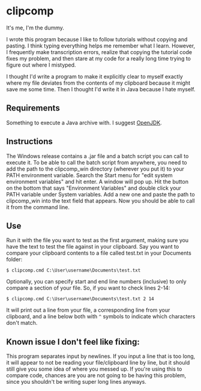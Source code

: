 # clipcomp

It's me, I'm the dummy.

I wrote this program because I like to follow tutorials without copying and pasting. I think typing everything helps me remember what I learn. However, I frequently make transcription errors, realize that copying the tutorial code fixes my problem, and then stare at my code for a really long time trying to figure out where I mistyped.

I thought I'd write a program to make it explicitly clear to myself exactly where my file deviates from the contents of my clipboard because it might save me some time. Then I thought I'd write it in Java because I hate myself.

## Requirements
Something to execute a Java archive with. I suggest [OpenJDK](https://openjdk.java.net/).

## Instructions

The Windows release contains a .jar file and a batch script you can call to execute it. To be able to call the batch script from anywhere, you need to add the path to the clipcomp_win directory (wherever you put it) to your PATH environment variable. Search the Start menu for "edit system environment variables" and hit enter. A window will pop up. Hit the button on the bottom that says "Environment Variables" and double click your PATH variable under System variables. Add a new one and paste the path to clipcomp_win into the text field that appears. Now you should be able to call it from the command line.

## Use
Run it with the file you want to test as the first argument, making sure you have the text to test the file against in your clipboard. Say you want to compare your clipboard contents to a file called test.txt in your Documents folder:
```
$ clipcomp.cmd C:\User\username\Documents\test.txt
```
Optionally, you can specify start and end line numbers (inclusive) to only compare a section of your file. So, if you want to check lines 2-14:
```
$ clipcomp.cmd C:\User\username\Documents\test.txt 2 14
```
It will print out a line from your file, a corresponding line from your clipboard, and a line below both with ```^``` symbols to indicate which characters don't match.

## Known issue I don't feel like fixing:

This program separates input by newlines. If you input a line that is too long, it will appear to not be reading your file/clipboard line by line, but it should still give you some idea of where you messed up. If you're using this to compare code, chances are you are not going to be having this problem, since you shouldn't be writing super long lines anyways.
